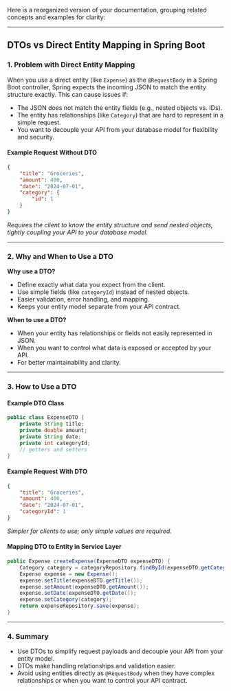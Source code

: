 Here is a reorganized version of your documentation, grouping related concepts and examples for clarity:

---

## DTOs vs Direct Entity Mapping in Spring Boot

### 1\. Problem with Direct Entity Mapping

When you use a direct entity (like `Expense`) as the `@RequestBody` in a Spring Boot controller, Spring expects the incoming JSON to match the entity structure exactly. This can cause issues if:

- The JSON does not match the entity fields (e\.g\., nested objects vs\. IDs\).
- The entity has relationships (like `Category`) that are hard to represent in a simple request.
- You want to decouple your API from your database model for flexibility and security.

#### **Example Request Without DTO**

```json
{
    "title": "Groceries",
    "amount": 400,
    "date": "2024-07-01",
    "category": {
        "id": 1
    }
}
```
*Requires the client to know the entity structure and send nested objects, tightly coupling your API to your database model.*

---

### 2\. Why and When to Use a DTO

**Why use a DTO?**
- Define exactly what data you expect from the client.
- Use simple fields (like `categoryId`) instead of nested objects.
- Easier validation, error handling, and mapping.
- Keeps your entity model separate from your API contract.

**When to use a DTO?**
- When your entity has relationships or fields not easily represented in JSON.
- When you want to control what data is exposed or accepted by your API.
- For better maintainability and clarity.

---

### 3\. How to Use a DTO

#### **Example DTO Class**

```java
public class ExpenseDTO {
    private String title;
    private double amount;
    private String date;
    private int categoryId;
    // getters and setters
}
```

#### **Example Request With DTO**

```json
{
    "title": "Groceries",
    "amount": 400,
    "date": "2024-07-01",
    "categoryId": 1
}
```
*Simpler for clients to use; only simple values are required.*

#### **Mapping DTO to Entity in Service Layer**

```java
public Expense createExpense(ExpenseDTO expenseDTO) {
    Category category = categoryRepository.findById(expenseDTO.getCategoryId()).orElse(null);
    Expense expense = new Expense();
    expense.setTitle(expenseDTO.getTitle());
    expense.setAmount(expenseDTO.getAmount());
    expense.setDate(expenseDTO.getDate());
    expense.setCategory(category);
    return expenseRepository.save(expense);
}
```

---

### 4\. Summary

- Use DTOs to simplify request payloads and decouple your API from your entity model.
- DTOs make handling relationships and validation easier.
- Avoid using entities directly as `@RequestBody` when they have complex relationships or when you want to control your API contract.